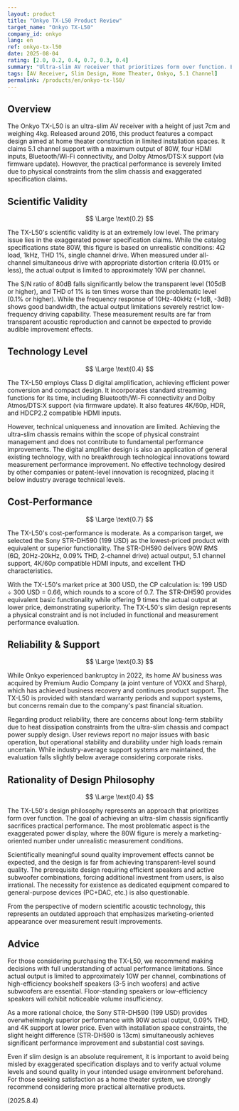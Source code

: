 ```yaml
---
layout: product
title: "Onkyo TX-L50 Product Review"
target_name: "Onkyo TX-L50"
company_id: onkyo
lang: en
ref: onkyo-tx-l50
date: 2025-08-04
rating: [2.0, 0.2, 0.4, 0.7, 0.3, 0.4]
summary: "Ultra-slim AV receiver that prioritizes form over function. Exaggerated power specifications and severely limited practical performance significantly undermine scientific evaluation."
tags: [AV Receiver, Slim Design, Home Theater, Onkyo, 5.1 Channel]
permalink: /products/en/onkyo-tx-l50/
---
```


## Overview

The Onkyo TX-L50 is an ultra-slim AV receiver with a height of just 7cm and weighing 4kg. Released around 2016, this product features a compact design aimed at home theater construction in limited installation spaces. It claims 5.1 channel support with a maximum output of 80W, four HDMI inputs, Bluetooth/Wi-Fi connectivity, and Dolby Atmos/DTS:X support (via firmware update). However, the practical performance is severely limited due to physical constraints from the slim chassis and exaggerated specification claims.

## Scientific Validity

$$ \Large \text{0.2} $$

The TX-L50's scientific validity is at an extremely low level. The primary issue lies in the exaggerated power specification claims. While the catalog specifications state 80W, this figure is based on unrealistic conditions: 4Ω load, 1kHz, THD 1%, single channel drive. When measured under all-channel simultaneous drive with appropriate distortion criteria (0.01% or less), the actual output is limited to approximately 10W per channel.

The S/N ratio of 80dB falls significantly below the transparent level (105dB or higher), and THD of 1% is ten times worse than the problematic level (0.1% or higher). While the frequency response of 10Hz-40kHz (+1dB, -3dB) shows good bandwidth, the actual output limitations severely restrict low-frequency driving capability. These measurement results are far from transparent acoustic reproduction and cannot be expected to provide audible improvement effects.

## Technology Level

$$ \Large \text{0.4} $$

The TX-L50 employs Class D digital amplification, achieving efficient power conversion and compact design. It incorporates standard streaming functions for its time, including Bluetooth/Wi-Fi connectivity and Dolby Atmos/DTS:X support (via firmware update). It also features 4K/60p, HDR, and HDCP2.2 compatible HDMI inputs.

However, technical uniqueness and innovation are limited. Achieving the ultra-slim chassis remains within the scope of physical constraint management and does not contribute to fundamental performance improvements. The digital amplifier design is also an application of general existing technology, with no breakthrough technological innovations toward measurement performance improvement. No effective technology desired by other companies or patent-level innovation is recognized, placing it below industry average technical levels.

## Cost-Performance

$$ \Large \text{0.7} $$

The TX-L50's cost-performance is moderate. As a comparison target, we selected the Sony STR-DH590 (199 USD) as the lowest-priced product with equivalent or superior functionality. The STR-DH590 delivers 90W RMS (6Ω, 20Hz-20kHz, 0.09% THD, 2-channel drive) actual output, 5.1 channel support, 4K/60p compatible HDMI inputs, and excellent THD characteristics.

With the TX-L50's market price at 300 USD, the CP calculation is: 199 USD ÷ 300 USD = 0.66, which rounds to a score of 0.7. The STR-DH590 provides equivalent basic functionality while offering 9 times the actual output at lower price, demonstrating superiority. The TX-L50's slim design represents a physical constraint and is not included in functional and measurement performance evaluation.

## Reliability & Support

$$ \Large \text{0.3} $$

While Onkyo experienced bankruptcy in 2022, its home AV business was acquired by Premium Audio Company (a joint venture of VOXX and Sharp), which has achieved business recovery and continues product support. The TX-L50 is provided with standard warranty periods and support systems, but concerns remain due to the company's past financial situation.

Regarding product reliability, there are concerns about long-term stability due to heat dissipation constraints from the ultra-slim chassis and compact power supply design. User reviews report no major issues with basic operation, but operational stability and durability under high loads remain uncertain. While industry-average support systems are maintained, the evaluation falls slightly below average considering corporate risks.

## Rationality of Design Philosophy

$$ \Large \text{0.4} $$

The TX-L50's design philosophy represents an approach that prioritizes form over function. The goal of achieving an ultra-slim chassis significantly sacrifices practical performance. The most problematic aspect is the exaggerated power display, where the 80W figure is merely a marketing-oriented number under unrealistic measurement conditions.

Scientifically meaningful sound quality improvement effects cannot be expected, and the design is far from achieving transparent-level sound quality. The prerequisite design requiring efficient speakers and active subwoofer combinations, forcing additional investment from users, is also irrational. The necessity for existence as dedicated equipment compared to general-purpose devices (PC+DAC, etc.) is also questionable.

From the perspective of modern scientific acoustic technology, this represents an outdated approach that emphasizes marketing-oriented appearance over measurement result improvements.

## Advice

For those considering purchasing the TX-L50, we recommend making decisions with full understanding of actual performance limitations. Since actual output is limited to approximately 10W per channel, combinations of high-efficiency bookshelf speakers (3-5 inch woofers) and active subwoofers are essential. Floor-standing speakers or low-efficiency speakers will exhibit noticeable volume insufficiency.

As a more rational choice, the Sony STR-DH590 (199 USD) provides overwhelmingly superior performance with 90W actual output, 0.09% THD, and 4K support at lower price. Even with installation space constraints, the slight height difference (STR-DH590 is 13cm) simultaneously achieves significant performance improvement and substantial cost savings.

Even if slim design is an absolute requirement, it is important to avoid being misled by exaggerated specification displays and to verify actual volume levels and sound quality in your intended usage environment beforehand. For those seeking satisfaction as a home theater system, we strongly recommend considering more practical alternative products.

(2025.8.4)
